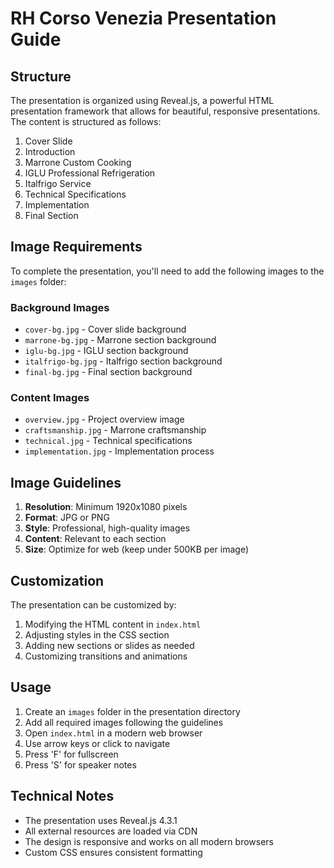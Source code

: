 # RH Corso Venezia Presentation Guide

## Structure

The presentation is organized using Reveal.js, a powerful HTML presentation framework that allows for beautiful, responsive presentations. The content is structured as follows:

1. Cover Slide
2. Introduction
3. Marrone Custom Cooking
4. IGLU Professional Refrigeration
5. Italfrigo Service
6. Technical Specifications
7. Implementation
8. Final Section

## Image Requirements

To complete the presentation, you'll need to add the following images to the `images` folder:

### Background Images
- `cover-bg.jpg` - Cover slide background
- `marrone-bg.jpg` - Marrone section background
- `iglu-bg.jpg` - IGLU section background
- `italfrigo-bg.jpg` - Italfrigo section background
- `final-bg.jpg` - Final section background

### Content Images
- `overview.jpg` - Project overview image
- `craftsmanship.jpg` - Marrone craftsmanship
- `technical.jpg` - Technical specifications
- `implementation.jpg` - Implementation process

## Image Guidelines

1. **Resolution**: Minimum 1920x1080 pixels
2. **Format**: JPG or PNG
3. **Style**: Professional, high-quality images
4. **Content**: Relevant to each section
5. **Size**: Optimize for web (keep under 500KB per image)

## Customization

The presentation can be customized by:
1. Modifying the HTML content in `index.html`
2. Adjusting styles in the CSS section
3. Adding new sections or slides as needed
4. Customizing transitions and animations

## Usage

1. Create an `images` folder in the presentation directory
2. Add all required images following the guidelines
3. Open `index.html` in a modern web browser
4. Use arrow keys or click to navigate
5. Press 'F' for fullscreen
6. Press 'S' for speaker notes

## Technical Notes

- The presentation uses Reveal.js 4.3.1
- All external resources are loaded via CDN
- The design is responsive and works on all modern browsers
- Custom CSS ensures consistent formatting
